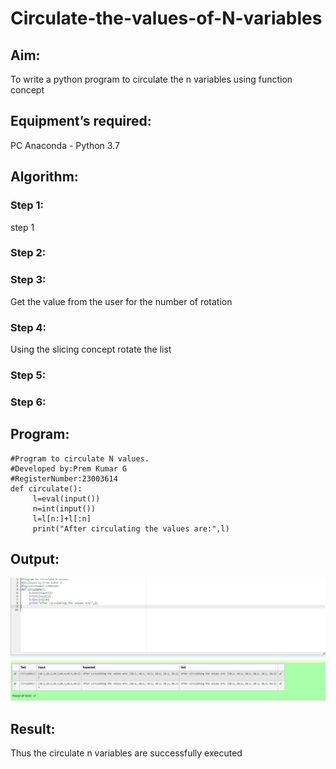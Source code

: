 # Circulate-the-values-of-N-variables
## Aim:
To write a python program to circulate the n variables using function concept
## Equipment’s required:
PC
Anaconda - Python 3.7
## Algorithm: 
### Step 1: 
step 1
### Step 2: 
### Step 3: 
Get the value from the user for the number of rotation
### Step 4: 
Using the slicing concept rotate the list

### Step 5: 
### Step 6: 
## Program:
```
#Program to circulate N values.
#Developed by:Prem Kumar G
#RegisterNumber:23003614
def circulate():
     l=eval(input())
     n=int(input())
     l=l[n:]+l[:n]
     print("After circulating the values are:",l)

```
## Output:

![out](/out.png)

## Result:


Thus the circulate n variables are successfully executed